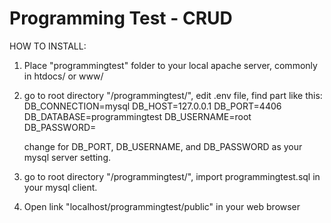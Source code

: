 # Programming Test - CRUD

HOW TO INSTALL:
1. Place "programmingtest" folder to your local apache server, commonly in htdocs/ or www/
2. go to root directory "/programmingtest/", edit .env file, find part like this:
    DB_CONNECTION=mysql
    DB_HOST=127.0.0.1
    DB_PORT=4406
    DB_DATABASE=programmingtest
    DB_USERNAME=root
    DB_PASSWORD=
    
    change for DB_PORT, DB_USERNAME, and DB_PASSWORD as your mysql server setting.
3. go to root directory "/programmingtest/", import programmingtest.sql in your mysql client.
3. Open link "localhost/programmingtest/public" in your web browser
